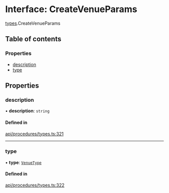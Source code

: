 # Interface: CreateVenueParams

[types](../wiki/types).CreateVenueParams

## Table of contents

### Properties

- [description](../wiki/types.CreateVenueParams#description)
- [type](../wiki/types.CreateVenueParams#type)

## Properties

### description

• **description**: `string`

#### Defined in

[api/procedures/types.ts:321](https://github.com/PolymathNetwork/polymesh-sdk/blob/c6fe1be3/src/api/procedures/types.ts#L321)

___

### type

• **type**: [`VenueType`](../wiki/api.entities.Venue.types.VenueType)

#### Defined in

[api/procedures/types.ts:322](https://github.com/PolymathNetwork/polymesh-sdk/blob/c6fe1be3/src/api/procedures/types.ts#L322)
